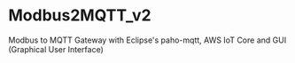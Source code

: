 # Modbus2MQTT_v2
 Modbus to MQTT Gateway with Eclipse's paho-mqtt, AWS IoT Core and GUI (Graphical User Interface)
